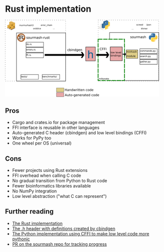 # Rust implementation

[![](poster/figures/arch_rust.png)](poster/figures/arch_rust.svg)

## Pros

- Cargo and crates.io for package management
- FFI interface is reusable in other languages
- Auto-generated C header (cbindgen) and low level bindings (CFFI)
- Works for PyPy too
- One wheel per OS (universal)

## Cons

- Fewer projects using Rust extensions
- FFI overhead when calling C code
- No gradual transition from Python to Rust code
- Fewer bioinformatics libraries available
- No NumPy integration
- Low level abstraction ("what C can represent")

## Further reading

- [The Rust implementation][1]
- [The .h header with definitions created by cbindgen][2]
- [The Python implementation using CFFI to make low level code more pythonic][3]
- [PR on the sourmash repo for tracking progress][4]

[1]: https://github.com/luizirber/sourmash-rust
[2]: https://github.com/luizirber/sourmash-rust/blob/920809c4dee692f83f40cad08b018ad4cd859c72/target/sourmash.h
[3]: https://github.com/dib-lab/sourmash/pull/424/files#diff-2032759ae736988ba55922787626efb5
[4]: https://github.com/dib-lab/sourmash/pull/424
